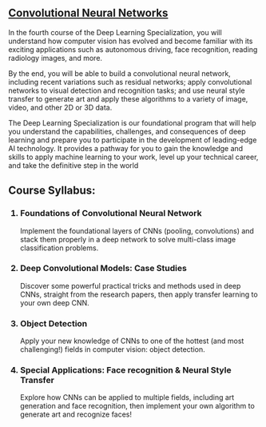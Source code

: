 ## [Convolutional Neural Networks](https://www.coursera.org/learn/convolutional-neural-networks)
In the fourth course of the Deep Learning Specialization, you will understand how computer vision has evolved and become familiar with its exciting applications such as autonomous driving, face recognition, reading radiology images, and more.

By the end, you will be able to build a convolutional neural network, including recent variations such as residual networks; apply convolutional networks to visual detection and recognition tasks; and use neural style transfer to generate art and apply these algorithms to a variety of image, video, and other 2D or 3D data. 

The Deep Learning Specialization is our foundational program that will help you understand the capabilities, challenges, and consequences of deep learning and prepare you to participate in the development of leading-edge AI technology. It provides a pathway for you to gain the knowledge and skills to apply machine learning to your work, level up your technical career, and take the definitive step in the world

## Course Syllabus:
<ol>
  <h3><li>Foundations of Convolutional Neural Network</li></h3>
  Implement the foundational layers of CNNs (pooling, convolutions) and stack them properly in a deep network to solve multi-class image classification problems.
<h3><li>Deep Convolutional Models: Case Studies</li></h3>
  Discover some powerful practical tricks and methods used in deep CNNs, straight from the research papers, then apply transfer learning to your own deep CNN.
<h3><li>Object Detection</li></h3>
Apply your new knowledge of CNNs to one of the hottest (and most challenging!) fields in computer vision: object detection.
<h3><li>Special Applications: Face recognition & Neural Style Transfer</li></h3>
  Explore how CNNs can be applied to multiple fields, including art generation and face recognition, then implement your own algorithm to generate art and recognize faces!
</ol>
